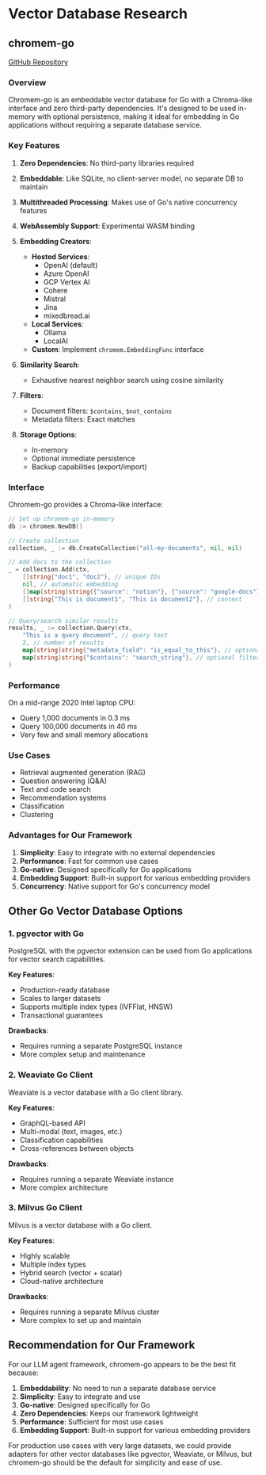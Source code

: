 # Vector Database Research

## chromem-go

[GitHub Repository](https://github.com/philippgille/chromem-go)

### Overview
Chromem-go is an embeddable vector database for Go with a Chroma-like interface and zero third-party dependencies. It's designed to be used in-memory with optional persistence, making it ideal for embedding in Go applications without requiring a separate database service.

### Key Features
1. **Zero Dependencies**: No third-party libraries required
2. **Embeddable**: Like SQLite, no client-server model, no separate DB to maintain
3. **Multithreaded Processing**: Makes use of Go's native concurrency features
4. **WebAssembly Support**: Experimental WASM binding

5. **Embedding Creators**:
   - **Hosted Services**:
     - OpenAI (default)
     - Azure OpenAI
     - GCP Vertex AI
     - Cohere
     - Mistral
     - Jina
     - mixedbread.ai
   - **Local Services**:
     - Ollama
     - LocalAI
   - **Custom**: Implement `chromem.EmbeddingFunc` interface

6. **Similarity Search**:
   - Exhaustive nearest neighbor search using cosine similarity

7. **Filters**:
   - Document filters: `$contains`, `$not_contains`
   - Metadata filters: Exact matches

8. **Storage Options**:
   - In-memory
   - Optional immediate persistence
   - Backup capabilities (export/import)

### Interface
Chromem-go provides a Chroma-like interface:

```go
// Set up chromem-go in-memory
db := chromem.NewDB()

// Create collection
collection, _ := db.CreateCollection("all-my-documents", nil, nil)

// Add docs to the collection
_ = collection.Add(ctx,
    []string{"doc1", "doc2"}, // unique IDs
    nil, // automatic embedding
    []map[string]string{{"source": "notion"}, {"source": "google-docs"}}, // metadata
    []string{"This is document1", "This is document2"}, // content
)

// Query/search similar results
results, _ := collection.Query(ctx,
    "This is a query document", // query text
    2, // number of results
    map[string]string{"metadata_field": "is_equal_to_this"}, // optional filter
    map[string]string{"$contains": "search_string"}, // optional filter
)
```

### Performance
On a mid-range 2020 Intel laptop CPU:
- Query 1,000 documents in 0.3 ms
- Query 100,000 documents in 40 ms
- Very few and small memory allocations

### Use Cases
- Retrieval augmented generation (RAG)
- Question answering (Q&A)
- Text and code search
- Recommendation systems
- Classification
- Clustering

### Advantages for Our Framework
1. **Simplicity**: Easy to integrate with no external dependencies
2. **Performance**: Fast for common use cases
3. **Go-native**: Designed specifically for Go applications
4. **Embedding Support**: Built-in support for various embedding providers
5. **Concurrency**: Native support for Go's concurrency model

## Other Go Vector Database Options

### 1. pgvector with Go
PostgreSQL with the pgvector extension can be used from Go applications for vector search capabilities.

**Key Features**:
- Production-ready database
- Scales to larger datasets
- Supports multiple index types (IVFFlat, HNSW)
- Transactional guarantees

**Drawbacks**:
- Requires running a separate PostgreSQL instance
- More complex setup and maintenance

### 2. Weaviate Go Client
Weaviate is a vector database with a Go client library.

**Key Features**:
- GraphQL-based API
- Multi-modal (text, images, etc.)
- Classification capabilities
- Cross-references between objects

**Drawbacks**:
- Requires running a separate Weaviate instance
- More complex architecture

### 3. Milvus Go Client
Milvus is a vector database with a Go client.

**Key Features**:
- Highly scalable
- Multiple index types
- Hybrid search (vector + scalar)
- Cloud-native architecture

**Drawbacks**:
- Requires running a separate Milvus cluster
- More complex to set up and maintain

## Recommendation for Our Framework

For our LLM agent framework, chromem-go appears to be the best fit because:

1. **Embeddability**: No need to run a separate database service
2. **Simplicity**: Easy to integrate and use
3. **Go-native**: Designed specifically for Go
4. **Zero Dependencies**: Keeps our framework lightweight
5. **Performance**: Sufficient for most use cases
6. **Embedding Support**: Built-in support for various embedding providers

For production use cases with very large datasets, we could provide adapters for other vector databases like pgvector, Weaviate, or Milvus, but chromem-go should be the default for simplicity and ease of use.
